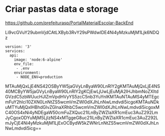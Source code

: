 # Criar pastas data e storage


https://github.com/prefeiturasp/PortalMaterialEscolar-BackEnd


Li9vcGVuY29ubmVjdCAtLXByb3RvY29sPWdwIDE4Ni4yMzkuMjM1Ljk6NDQz


```
version: '3'
services:
  api:
    image: 'node:6-alpine'
    env_file:
     - .env
    environment:
     - NODE_ENV=production
```

MTAuMjQxLjE4NS42OSByYW5jaGVyLnByaW90LnRlY2gKMTAuMjQxLjE4NS40MCByYW5jaGVyLnByaW90LnRlY2gKCjEwLjUwLjEuMjA2IHJhbmNoZXItdGVzdC5zbWUucHJlZmVpdHVyYS5zcC5nb3YuYnIKMTAuNTAuMS4yMTEgcmFuY2hlci10ZXN0LnNtZS5wcmVmZWl0dXJhLnNwLmdvdi5icgoKMTAuNDkuMTYuMjQxIHBhdGlvZGlnaXRhbC5wcmVmZWl0dXJhLnNwLmdvdi5icgoxMC40OS4xNi4yNDEgaW50cmFuZXQuc21lLnByZWZlaXR1cmEuc3AuZ292LmJyCgoxODYuMjM5LjIzNS4xMTggeG8uc21lLnByZWZlaXR1cmEuc3AuZ292LmJyCjE4Ni4yMzkuMjM1LjExOCBydW5kZWNrLnNtZS5wcmVmZWl0dXJhLnNwLmdvdi5icg==
